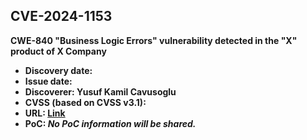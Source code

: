 ## CVE-2024-1153

**CWE-840 "Business Logic Errors" vulnerability detected in the "X" product of X Company**

- **Discovery date:**
- **Issue date:**
- **Discoverer: Yusuf Kamil Cavusoglu**
- **CVSS (based on CVSS v3.1):**
- **URL: [Link](https://cve.mitre.org/cgi-bin/cvename.cgi?name=CVE-2024-1153)**
- **PoC: *No PoC information will be shared.***
